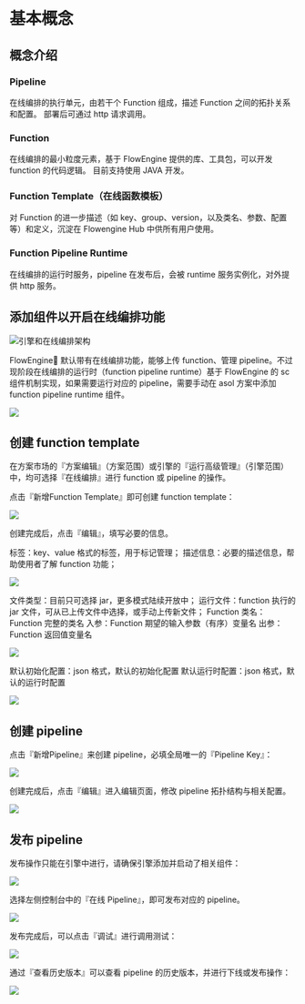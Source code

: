 # 基本概念

## 概念介绍

### Pipeline

在线编排的执行单元，由若干个 Function 组成，描述 Function 之间的拓扑关系和配置。
部署后可通过 http 请求调用。

### Function

在线编排的最小粒度元素，基于 FlowEngine 提供的库、工具包，可以开发 function 的代码逻辑。
目前支持使用 JAVA 开发。

### Function Template（在线函数模板）

对 Function 的进一步描述（如 key、group、version，以及类名、参数、配置等）和定义，沉淀在 Flowengine Hub 中供所有用户使用。

### Function Pipeline Runtime

在线编排的运行时服务，pipeline 在发布后，会被 runtime 服务实例化，对外提供 http 服务。

## 添加组件以开启在线编排功能

![引擎和在线编排架构](images/engine-pipeline-arch.jpg)

FlowEngine 默认带有在线编排功能，能够上传 function、管理 pipeline。不过现阶段在线编排的运行时（function pipeline runtime）基于 FlowEngine 的 sc 组件机制实现，如果需要运行对应的 pipeline，需要手动在 asol 方案中添加 function pipeline runtime 组件。

![](images/add-function-pipeline-runtime-sc.png)

## 创建 function template

在方案市场的『方案编辑』（方案范围）或引擎的『运行高级管理』（引擎范围）中，均可选择『在线编排』进行 function 或 pipeline 的操作。

点击『新增Function Template』即可创建 function template：

![](images/create-function-template.png)

创建完成后，点击『编辑』，填写必要的信息。

标签：key、value 格式的标签，用于标记管理；
描述信息：必要的描述信息，帮助使用者了解 function 功能；

![](images/update-function-template-1.png)

文件类型：目前只可选择 jar，更多模式陆续开放中；
运行文件：function 执行的 jar 文件，可从已上传文件中选择，或手动上传新文件；
Function 类名：Function 完整的类名
入参：Function 期望的输入参数（有序）变量名
出参：Function 返回值变量名

![](images/update-function-template-2.png)

默认初始化配置：json 格式，默认的初始化配置
默认运行时配置：json 格式，默认的运行时配置

![](images/update-function-template-3.png)

## 创建 pipeline

点击『新增Pipeline』来创建 pipeline，必填全局唯一的『Pipeline Key』：

![](images/create-pipeline.png)

创建完成后，点击『编辑』进入编辑页面，修改 pipeline 拓扑结构与相关配置。

![](images/update-pipeline.png)

## 发布 pipeline

发布操作只能在引擎中进行，请确保引擎添加并启动了相关组件：

![](images/function-runtime-sc.png)

选择左侧控制台中的『在线 Pipeline』，即可发布对应的 pipeline。

![](images/deploy-pipeline.png)

发布完成后，可以点击『调试』进行调用测试：

![](images/test-pipeline.png)

通过『查看历史版本』可以查看 pipeline 的历史版本，并进行下线或发布操作：

![](images/pipeline-history.png)
